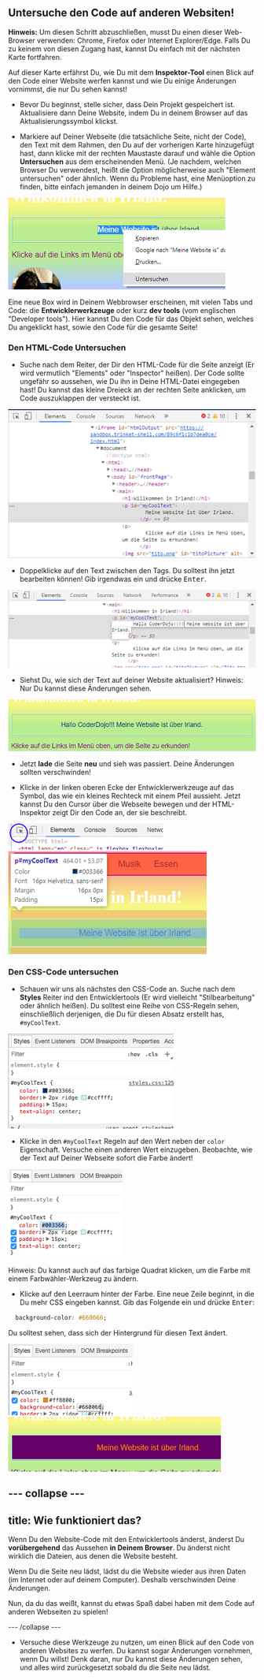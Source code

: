 ## Untersuche den Code auf anderen Websiten!

**Hinweis:** Um diesen Schritt abzuschließen, musst Du einen dieser Web-Browser verwenden: Chrome, Firefox oder Internet Explorer/Edge. Falls Du zu keinem von diesen Zugang hast, kannst Du einfach mit der nächsten Karte fortfahren.

Auf dieser Karte erfährst Du, wie Du mit dem **Inspektor-Tool** einen Blick auf den Code einer Website werfen kannst und wie Du einige Änderungen vornimmst, die nur Du sehen kannst!

+ Bevor Du beginnst, stelle sicher, dass Dein Projekt gespeichert ist. Aktualisiere dann Deine Website, indem Du in deinem Browser auf das Aktualisierungssymbol klickst.

+ Markiere auf Deiner Webseite (die tatsächliche Seite, nicht der Code), den Text mit dem Rahmen, den Du auf der vorherigen Karte hinzugefügt hast, dann klicke mit der rechten Maustaste darauf und wähle die Option **Untersuchen** aus dem erscheinenden Menü. (Je nachdem, welchen Browser Du verwendest, heißt die Option möglicherweise auch "Element untersuchen" oder ähnlich. Wenn du Probleme hast, eine Menüoption zu finden, bitte einfach jemanden in deinem Dojo um Hilfe.)

![Auswahl der Untersuchen Option am markierten Text](images/highlightTextAndInspect.png)

Eine neue Box wird in Deinem Webbrowser erscheinen, mit vielen Tabs und Code: die **Entwicklerwerkzeuge** oder kurz **dev tools** (vom englischen "Developer tools"). Hier kannst Du den Code für das Objekt sehen, welches Du angeklickt hast, sowie den Code für die gesamte Seite!

### Den HTML-Code Untersuchen

+ Suche nach dem Reiter, der Dir den HTML-Code für die Seite anzeigt (Er wird vermutlich "Elements" oder "Inspector" heißen). Der Code sollte ungefähr so aussehen, wie Du ihn in Deine HTML-Datei eingegeben hast! Du kannst das kleine Dreieck an der rechten Seite anklicken, um Code auszuklappen der versteckt ist.

![Inspektor, der ein Textelement zeigt](images/inspectTextHtml.png)

+ Doppelklicke auf den Text zwischen den Tags. Du solltest ihn jetzt bearbeiten können! Gib irgendwas ein und drücke <kbd>Enter</kbd>.

![Bearbeiten von Text mit dem Inspeltor-Tool](images/inspectEditHtmlText.png)

+ Siehst Du, wie sich der Text auf deiner Website aktualisiert? Hinweis: Nur Du kannst diese Änderungen sehen.

![Website mit bearbeitetem Text](images/inspectEditHtmlTextResult.png)

+ Jetzt **lade** die Seite **neu** und sieh was passiert. Deine Änderungen sollten verschwinden!

+ Klicke in der linken oberen Ecke der Entwicklerwerkzeuge auf das Symbol, das wie ein kleines Rechteck mit einem Pfeil aussieht. Jetzt kannst Du den Cursor über die Webseite bewegen und der HTML-Inspektor zeigt Dir den Code an, der sie beschreibt.

![Das Symbol zum Auswählen von Elementen](images/inspectorSelectIcon.png) ![Ein Element auswählen](images/inspectorSelectElement.png)

### Den CSS-Code untersuchen

+ Schauen wir uns als nächstes den CSS-Code an. Suche nach dem **Styles** Reiter ind den Entwicklertools (Er wird vielleicht "Stilbearbeitung" oder ähnlich heißen). Du solltest eine Reihe von CSS-Regeln sehen, einschließlich derjenigen, die Du für diesen Absatz erstellt has, `#myCoolText`.

![CSS-Code für ein Element anzeigen](images/inspectCssBlock.png)

+ Klicke in den `#myCoolText` Regeln auf den Wert neben der `color` Eigenschaft. Versuche einen anderen Wert einzugeben. Beobachte, wie der Text auf Deiner Webseite sofort die Farbe ändert! 

![Bearbeiten der Textfarbe mit dem CSS-Inspektor](images/inspectEditCssColor.png)

Hinweis: Du kannst auch auf das farbige Quadrat klicken, um die Farbe mit einem Farbwähler-Werkzeug zu ändern.

+ Klicke auf den Leerraum hinter der Farbe. Eine neue Zeile beginnt, in die Du mehr CSS eingeben kannst. Gib das Folgende ein und drücke <kbd>Enter</kbd>:

```css
  background-color: #660066;
```

Du solltest sehen, dass sich der Hintergrund für diesen Text ändert.

![Hinzufügen der Eigenschaft Hintergrundfarbe](images/inspectorEditingBgCol.png) ![Die neue Hintergrundfarbe](images/inspectorEditBgResult.png)

## \--- collapse \---

## title: Wie funktioniert das?

Wenn Du den Website-Code mit den Entwicklertools änderst, änderst Du **vorübergehend** das Aussehen **in Deinem Browser**. Du änderst nicht wirklich die Dateien, aus denen die Website besteht.

Wenn Du die Seite neu lädst, lädst du die Website wieder aus ihren Daten (im Internet oder auf deinem Computer). Deshalb verschwinden Deine Änderungen.

Nun, da du das weißt, kannst du etwas Spaß dabei haben mit dem Code auf anderen Webseiten zu spielen!

\--- /collapse \---

+ Versuche diese Werkzeuge zu nutzen, um einen Blick auf den Code von anderen Websites zu werfen. Du kannst sogar Änderungen vornehmen, wenn Du willst! Denk daran, nur Du kannst diese Änderungen sehen, und alles wird zurückgesetzt sobald du die Seite neu lädst.